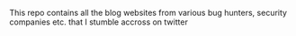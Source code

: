 This repo contains all the blog websites from various bug hunters, security companies etc. that I stumble accross on twitter
